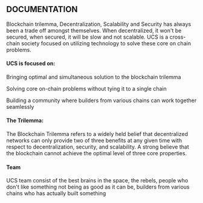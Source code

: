 # 
<h2>DOCUMENTATION </h2>


Blockchain trilemma, Decentralization, Scalability and Security has always been a trade off amongst themselves. When decentralized, it won't be secured, 
when secured, it will be slow and not scalable. UCS is a cross-chain society focused on utilizing technology to solve these core on chain problems.

<h4>UCS is focused on: </h4>

Bringing optimal and simultaneous solution to the blockchain trilemma 

Solving core on-chain problems without tying it to a single chain

Building a community where builders from various chains can work together seamlessly




<h4>The Trilemma:</h4>

The Blockchain Trilemma refers to a widely held belief that decentralized networks can only provide two of three benefits at any given time with respect to decentralization, security, and scalability. A strong believe that the blockchain cannot achieve the optimal level of three core properties. 

<h4>Team </h4>

UCS team consist of the best brains in the space, the rebels, people who don't like something not being as good as it can be, builders from various chains who has actually built something
